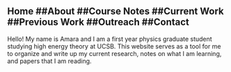 ## Home ##About ##Course Notes ##Current Work ##Previous Work ##Outreach ##Contact

Hello! My name is Amara and I am a first year physics graduate student studying high energy theory at UCSB. This website serves as a tool for me to organize and write up my current research, notes on what I am learning, and papers that I am reading.
